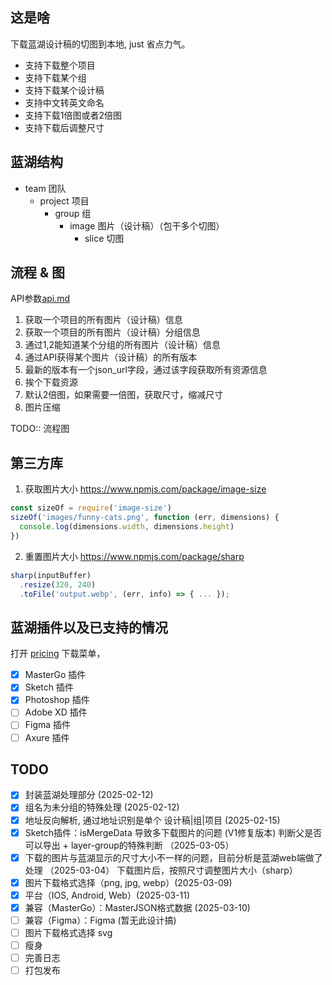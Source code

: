 ## 这是啥
下载蓝湖设计稿的切图到本地, just 省点力气。
* 支持下载整个项目
* 支持下载某个组
* 支持下载某个设计稿
* 支持中文转英文命名
* 支持下载1倍图或者2倍图
* 支持下载后调整尺寸


## 蓝湖结构
* team 团队
  * project 项目
    * group 组
      * image 图片（设计稿）（包干多个切图）
        * slice 切图


## 流程 & 图
API参数[api.md](./docs/api.md)
1. 获取一个项目的所有图片（设计稿）信息
2. 获取一个项目的所有图片（设计稿）分组信息
3. 通过1,2能知道某个分组的所有图片（设计稿）信息
4. 通过API获得某个图片（设计稿）的所有版本
5. 最新的版本有一个json_url字段，通过该字段获取所有资源信息
6. 挨个下载资源
7. 默认2倍图，如果需要一倍图，获取尺寸，缩减尺寸
8. 图片压缩

TODO:: 流程图


## 第三方库
1. 获取图片大小
   https://www.npmjs.com/package/image-size
```js
const sizeOf = require('image-size')
sizeOf('images/funny-cats.png', function (err, dimensions) {
  console.log(dimensions.width, dimensions.height)
})

```

2. 重置图片大小
https://www.npmjs.com/package/sharp
```js
sharp(inputBuffer)
  .resize(320, 240)
  .toFile('output.webp', (err, info) => { ... });

```

## 蓝湖插件以及已支持的情况
打开 [pricing](https://lanhuapp.com/pricing) 下载菜单，
- [x] MasterGo 插件
- [x] Sketch 插件
- [x] Photoshop 插件
- [ ] Adobe XD 插件
- [ ] Figma 插件
- [ ] Axure 插件

## TODO
- [x] 封装蓝湖处理部分 (2025-02-12)
- [x] 组名为未分组的特殊处理 (2025-02-12)
- [x] 地址反向解析, 通过地址识别是单个 设计稿|组|项目 (2025-02-15)
- [x] Sketch插件：isMergeData 导致多下载图片的问题 (V1修复版本)
  判断父是否可以导出 + layer-group的特殊判断  （2025-03-05）
- [x] 下载的图片与蓝湖显示的尺寸大小不一样的问题，目前分析是蓝湖web端做了处理 （2025-03-04）
  下载图片后，按照尺寸调整图片大小（sharp）
- [x] 图片下载格式选择（png, jpg, webp）(2025-03-09)
- [x] 平台（IOS, Android, Web）(2025-03-11)
- [x] 兼容（MasterGo）：MasterJSON格式数据 (2025-03-10)
- [ ] 兼容（Figma）：Figma (暂无此设计搞)
- [ ] 图片下载格式选择 svg
- [ ] 瘦身
- [ ] 完善日志
- [ ] 打包发布
